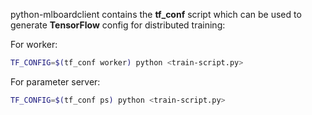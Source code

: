 
python-mlboardclient contains the **tf_conf** script which can be used
to generate **TensorFlow** config for distributed training:

For worker:

```bash
TF_CONFIG=$(tf_conf worker) python <train-script.py>
```

For parameter server:

```bash
TF_CONFIG=$(tf_conf ps) python <train-script.py>
```
